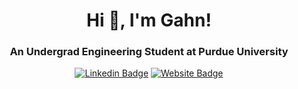 <h1 align="center">Hi 👋, I'm Gahn!</h1>
<h3 align="center">An Undergrad Engineering Student at Purdue University</h3>
<div align="center">

[![Linkedin Badge](https://img.shields.io/badge/LinkedIn-blue?logo=linkedin&logoColor=white&style=for-the-badge)](https://www.linkedin.com/in/gahn-mungarndee/)
[![Website Badge](https://img.shields.io/badge/Website-dimgray?logo=goodreads&logoColor=white&style=for-the-badge)](https://itsgahndi.github.io/)

</div>
